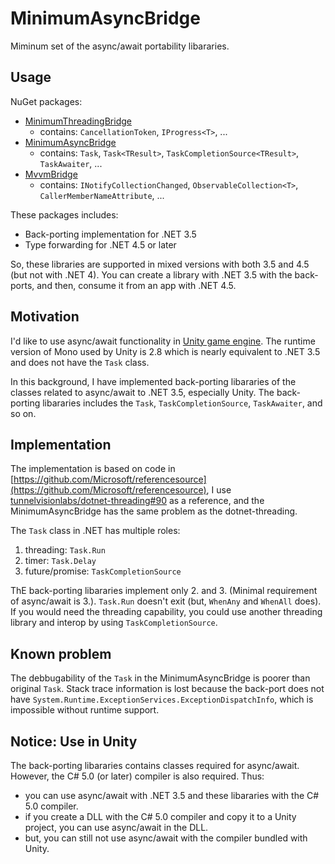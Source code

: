 # MinimumAsyncBridge

Miminum set of the async/await portability libararies.

## Usage

NuGet packages:

- [MinimumThreadingBridge](https://www.nuget.org/packages/MinimumThreadingBridge/)
  - contains: `CancellationToken`, `IProgress<T>`, ...
- [MinimumAsyncBridge](https://www.nuget.org/packages/MinimumAsyncBridge/)
  - contains: `Task`, `Task<TResult>`, `TaskCompletionSource<TResult>`, `TaskAwaiter`, ...
- [MvvmBridge](https://www.nuget.org/packages/MvvmBridge/)
  - contains: `INotifyCollectionChanged`, `ObservableCollection<T>`, `CallerMemberNameAttribute`, ...

These packages includes:

- Back-porting implementation for .NET 3.5
- Type forwarding for .NET 4.5 or later

So, these libraries are supported in mixed versions with both 3.5 and 4.5 (but not with .NET 4).
You can create a library with .NET 3.5 with the back-ports, and then, consume it from an app with .NET 4.5.

## Motivation

I'd like to use async/await functionality in [Unity game engine](http://unity3d.com/).
The runtime version of Mono used by Unity is 2.8 which is nearly equivalent to .NET 3.5 and does not have the `Task` class.

In this background, I have implemented back-porting libararies of the classes related to async/await  to .NET 3.5, especially Unity.
The back-porting libararies includes the `Task`, `TaskCompletionSource`, `TaskAwaiter`, and so on.

## Implementation

The implementation is based on code in [https://github.com/Microsoft/referencesource](https://github.com/Microsoft/referencesource), 
I use [tunnelvisionlabs/dotnet-threading#90](https://github.com/tunnelvisionlabs/dotnet-threading/pull/90) as a reference, 
and the MinimumAsyncBridge has the same problem as the dotnet-threading.

The `Task` class in .NET has multiple roles:

1. threading: `Task.Run`
1. timer: `Task.Delay`
1. future/promise: `TaskCompletionSource`

ThE back-porting libararies implement only 2. and 3. (Minimal requirement of async/await is 3.). 
`Task.Run` doesn't exit (but, `WhenAny` and `WhenAll` does).
If you would need the threading capability, you could use another threading library and interop by using `TaskCompletionSource`.

## Known problem

The debbugability of the `Task` in the MinimumAsyncBridge is poorer than original `Task`.
Stack trace information is lost because the back-port does not have `System.Runtime.ExceptionServices.ExceptionDispatchInfo`,
which is impossible without runtime support.

## Notice: Use in Unity

The back-porting libararies contains classes required for async/await. 
However, the C# 5.0 (or later) compiler is also required. Thus:

- you can use async/await with .NET 3.5 and these libararies with the C# 5.0 compiler.
- if you create a DLL with the C# 5.0 compiler and copy it to a Unity project, you can use async/await in the DLL.
- but, you can still not use async/await with the compiler bundled with Unity.

